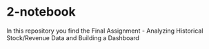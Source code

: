 # 2-notebook
In this repository you find the Final Assignment - Analyzing Historical Stock/Revenue Data and Building a Dashboard
